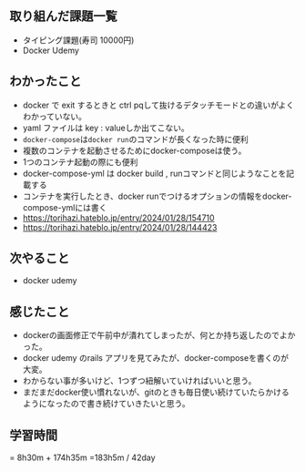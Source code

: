 ## 取り組んだ課題一覧
- タイピング課題(寿司 10000円)
- Docker Udemy
## わかったこと
- docker で exit するときと ctrl pqして抜けるデタッチモードとの違いがよくわかっていない。
- yaml ファイルは key : valueしか出てこない。
- `docker-compose`は`docker run`のコマンドが長くなった時に便利
- 複数のコンテナを起動させるためにdocker-composeは使う。
- 1つのコンテナ起動の際にも便利
- docker-compose-yml は docker build , runコマンドと同じようなことを記載する
- コンテナを実行したとき、docker runでつけるオプションの情報をdocker-compose-ymlには書く
- https://torihazi.hateblo.jp/entry/2024/01/28/154710
- https://torihazi.hateblo.jp/entry/2024/01/28/144423
## 次やること
- docker udemy
## 感じたこと
- dockerの画面修正で午前中が潰れてしまったが、何とか持ち返したのでよかった。
- docker udemy のrails アプリを見てみたが、docker-composeを書くのが大変。
- わからない事が多いけど、1つずつ紐解いていければいいと思う。
- まだまだdocker使い慣れないが、gitのときも毎日使い続けていたらかけるようになったので書き続けていきたいと思う。
## 学習時間
= 8h30m + 174h35m
=183h5m / 42day

